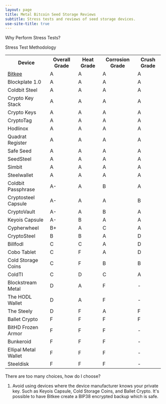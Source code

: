 ```yaml
---
layout: page
title: Metal Bitcoin Seed Storage Reviews
subtitle: Stress tests and reviews of seed storage devices.
use-site-title: true
---
```


Why Perform Stress Tests?

Stress Test Methodology
<table class="compatibility">
  <tr>
    <th>Device</th>
    <th>Overall Grade</th>
    <th>Heat Grade</th>
    <th>Corrosion Grade</th>
    <th>Crush Grade</th>
  </tr>
  <tr>
    <td><a href="reviews/bitkee/">Bitkee</a></td>
    <td>A</td>
    <td>A</td>
    <td>A</td>
    <td>A</td>
  </tr>
  <tr>
    <td>Blockplate 1.0</td>
    <td>A</td>
    <td>A</td>
    <td>A</td>
    <td>A</td>
  </tr>
  <tr>
    <td>Coldbit Steel</td>
    <td>A</td>
    <td>A</td>
    <td>A</td>
    <td>A</td>
  </tr>
  <tr>
    <td>Crypto Key Stack</td>
    <td>A</td>
    <td>A</td>
    <td>A</td>
    <td>A</td>
  </tr>
  <tr>
    <td>Crypto Keys</td>
    <td>A</td>
    <td>A</td>
    <td>A</td>
    <td>A</td>
  </tr>
  <tr>
    <td>CryptoTag</td>
    <td>A</td>
    <td>A</td>
    <td>A</td>
    <td>A</td>
  </tr>
  <tr>
    <td>Hodlinox</td>
    <td>A</td>
    <td>A</td>
    <td>A</td>
    <td>A</td>
  </tr>
  <tr>
    <td>Quadrat Register</td>
    <td>A</td>
    <td>A</td>
    <td>A</td>
    <td>A</td>
  </tr>
  <tr>
    <td>Safe Seed</td>
    <td>A</td>
    <td>A</td>
    <td>A</td>
    <td>A</td>
  </tr>
  <tr>
    <td>SeedSteel</td>
    <td>A</td>
    <td>A</td>
    <td>A</td>
    <td>A</td>
  </tr>
  <tr>
    <td>Simbit</td>
    <td>A</td>
    <td>A</td>
    <td>A</td>
    <td>A</td>
  </tr>
  <tr>
    <td>Steelwallet</td>
    <td>A</td>
    <td>A</td>
    <td>A</td>
    <td>A</td>
  </tr>
  <tr>
    <td>Coldbit Passphrase</td>
    <td>A-</td>
    <td>A</td>
    <td>B</td>
    <td>A</td>
  </tr>
  <tr>
    <td>Cryptosteel Capsule</td>
    <td>A-</td>
    <td>A</td>
    <td>A</td>
    <td>B</td>
  </tr>
  <tr>
    <td>CryptoVault</td>
    <td>A-</td>
    <td>A</td>
    <td>B</td>
    <td>A</td>
  </tr>
  <tr>
    <td>Keyois Capsule</td>
    <td>A-</td>
    <td>B</td>
    <td>A</td>
    <td>A</td>
  </tr>
  <tr>
    <td>Cypherwheel</td>
    <td>B+</td>
    <td>A</td>
    <td>C</td>
    <td>A</td>
  </tr>
  <tr>
    <td>CryptoSteel</td>
    <td>B</td>
    <td>B</td>
    <td>A</td>
    <td>D</td>
  </tr>
  <tr>
    <td>Billfodl</td>
    <td>C</td>
    <td>C</td>
    <td>A</td>
    <td>D</td>
  </tr>
  <tr>
    <td>Cobo Tablet</td>
    <td>C</td>
    <td>F</td>
    <td>A</td>
    <td>D</td>
  </tr>
  <tr>
    <td>Cold Storage Coins</td>
    <td>C</td>
    <td>F</td>
    <td>B</td>
    <td>B</td>
  </tr>
  <tr>
    <td>ColdTI</td>
    <td>C</td>
    <td>D</td>
    <td>C</td>
    <td>A</td>
  </tr>
  <tr>
    <td>Blockstream Metal</td>
    <td>D</td>
    <td>A</td>
    <td>F</td>
    <td>-</td>
  </tr>
  <tr>
    <td>The HODL Wallet</td>
    <td>D</td>
    <td>A</td>
    <td>F</td>
    <td>-</td>
  </tr>
  <tr>
    <td>The Steely</td>
    <td>D</td>
    <td>F</td>
    <td>A</td>
    <td>F</td>
  </tr>
  <tr>
    <td>Ballet Crypto</td>
    <td>F</td>
    <td>F</td>
    <td>F</td>
    <td>F</td>
  </tr>
  <tr>
    <td>BitHD Frozen Armor</td>
    <td>F</td>
    <td>F</td>
    <td>F</td>
    <td>-</td>
  </tr>
  <tr>
    <td>Bunkeroid</td>
    <td>F</td>
    <td>F</td>
    <td>F</td>
    <td>-</td>
  </tr>
  <tr>
    <td>Ellipal Metal Wallet</td>
    <td>F</td>
    <td>F</td>
    <td>F</td>
    <td>-</td>
  </tr>
  <tr>
    <td>Steeldisk</td>
    <td>F</td>
    <td>F</td>
    <td>F</td>
    <td>-</td>
  </tr>
</table>

There are too many choices, how do I choose?
1. Avoid using devices where the device manufacturer knows your private key. Such as Keyois Capsule, Cold Storage Coins, and Ballet Crypto. It's possible to have Bitkee create a BIP38 encrypted backup which is safe.